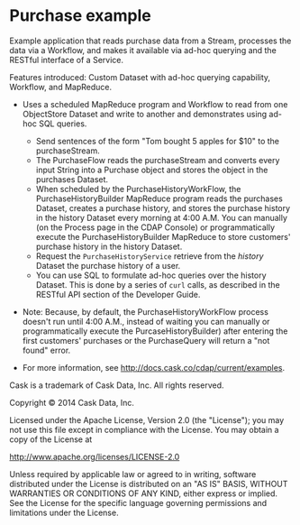 # Purchase example

Example application that reads purchase data from a Stream, processes the data via a Workflow,
and makes it available via ad-hoc querying and the RESTful interface of a Service.

Features introduced: Custom Dataset with ad-hoc querying capability, Workflow, and MapReduce.

- Uses a scheduled MapReduce program and Workflow to read from one ObjectStore Dataset
  and write to another and demonstrates using ad-hoc SQL queries.

  - Send sentences of the form "Tom bought 5 apples for $10" to the purchaseStream.
  - The PurchaseFlow reads the purchaseStream and converts every input String into a
    Purchase object and stores the object in the purchases Dataset.
  - When scheduled by the PurchaseHistoryWorkFlow, the PurchaseHistoryBuilder MapReduce
    program reads the purchases Dataset, creates a purchase history, and stores the purchase
    history in the history Dataset every morning at 4:00 A.M. You can manually (on the
    Process page in the CDAP Console) or programmatically execute the
    PurchaseHistoryBuilder MapReduce to store customers' purchase history in the
    history Dataset.
  - Request the ``PurchaseHistoryService`` retrieve from the *history* Dataset the purchase history of a user.
  - You can use SQL to formulate ad-hoc queries over the history Dataset. This is done by
    a series of ``curl`` calls, as described in the RESTful API section of the Developer Guide.

- Note: Because, by default, the PurchaseHistoryWorkFlow process doesn't run until 4:00 A.M.,
  instead of waiting you can manually or programmatically execute the
  PurcaseHistoryBuilder) after entering the first customers' purchases or the PurchaseQuery
  will return a "not found" error.
- For more information, see http://docs.cask.co/cdap/current/examples.


Cask is a trademark of Cask Data, Inc. All rights reserved.

Copyright © 2014 Cask Data, Inc.

Licensed under the Apache License, Version 2.0 (the "License"); you may not use this file
except in compliance with the License. You may obtain a copy of the License at

  http://www.apache.org/licenses/LICENSE-2.0

Unless required by applicable law or agreed to in writing, software distributed under the
License is distributed on an "AS IS" BASIS, WITHOUT WARRANTIES OR CONDITIONS OF ANY KIND,
either express or implied. See the License for the specific language governing permissions
and limitations under the License.
